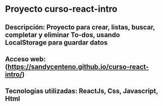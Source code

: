 # Proyecto curso-react-intro

## Descripción: Proyecto para crear, listas, buscar, completar y eliminar To-dos, usando LocalStorage para guardar datos 
## Acceso web: (https://sandycenteno.github.io/curso-react-intro/)
## Tecnologías utilizadas: ReactJs, Css, Javascript, Html
